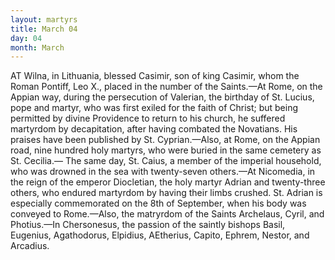 ```yaml
---
layout: martyrs
title: March 04
day: 04
month: March
---
```

AT Wilna, in Lithuania, blessed Casimir, son of
king Casimir, whom the Roman Pontiff, Leo X.,
placed in the number of the Saints.&mdash;At Rome, on
the Appian way, during the persecution of Valerian,
the birthday of St. Lucius, pope and martyr, who
was first exiled for the faith of Christ; but being
permitted by divine Providence to return to his
church, he suffered martyrdom by decapitation, after
having combated the Novatians. His praises have
been published by St. Cyprian.&mdash;Also, at Rome, on
the Appian road, nine hundred holy martyrs, who
were buried in the same cemetery as St. Cecilia.&mdash;
The same day, St. Caius, a member of the imperial
household, who was drowned in the sea with twenty-seven others.&mdash;At Nicomedia, in the reign of the
emperor Diocletian, the holy martyr Adrian and
twenty-three others, who endured martyrdom by
having their limbs crushed. St. Adrian is especially
commemorated on the 8th of September, when his
body was conveyed to Rome.&mdash;Also, the matryrdom
of the Saints Archelaus, Cyril, and Photius.&mdash;In
Chersonesus, the passion of the saintly bishops Basil,
Eugenius, Agathodorus, Elpidius, AEtherius, Capito,
Ephrem, Nestor, and Arcadius.



